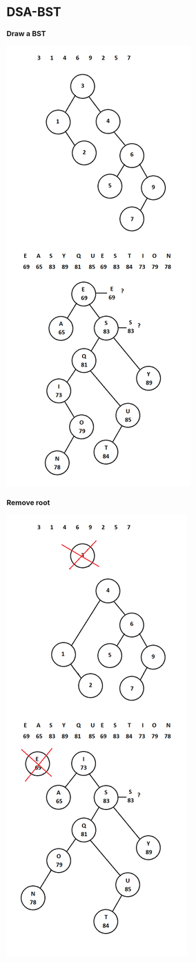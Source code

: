 # DSA-BST

### Draw a BST
![Draw_a_BST](draw_BST.png)

### Remove root
![remove_root](draw_BST_removeRoot_update.png)